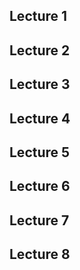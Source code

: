 ## Lecture 1

## Lecture 2

## Lecture 3

## Lecture 4

## Lecture 5

## Lecture 6

## Lecture 7

## Lecture 8
